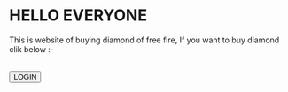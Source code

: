 <!DOCTYPE html>
<html>
<head>
 
</head > 
<body>
 <h1>HELLO EVERYONE</h1>
 <p>This is website of buying diamond of free fire, If you want to buy diamond clik below :- </p>
<br><button>LOGIN</a></button>
</body>
</html>
